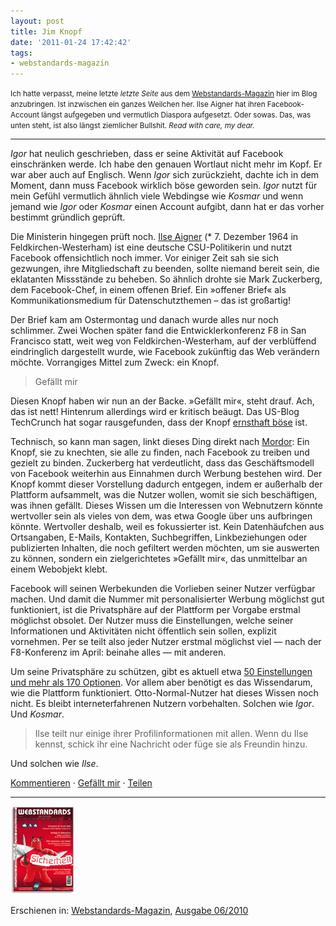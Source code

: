 ```yaml
---
layout: post
title: Jim Knopf
date: '2011-01-24 17:42:42'
tags:
- webstandards-magazin
---
```



<small>Ich hatte verpasst, meine letzte *letzte Seite* aus dem [Webstandards-Magazin](http://www.webstandards-magazin.de) hier im Blog anzubringen. Ist inzwischen ein ganzes Weilchen her. Ilse Aigner hat ihren Facebook-Account längst aufgegeben und vermutlich Diaspora aufgesetzt. Oder sowas. Das, was unten steht, ist also längst ziemlicher Bullshit. *Read with care, my dear.*</small>

---

*Igor* hat neulich geschrieben, dass er seine Aktivität auf Facebook einschränken werde. Ich habe den genauen Wortlaut nicht mehr im Kopf. Er war aber auch auf Englisch. Wenn *Igor* sich zurückzieht, dachte ich in dem Moment, dann muss Facebook wirklich böse geworden sein. *Igor* nutzt für mein Gefühl vermutlich ähnlich viele Webdingse wie *Kosmar* und wenn jemand wie *Igor* oder *Kosmar* einen Account aufgibt, dann hat er das vorher bestimmt gründlich geprüft.

Die Ministerin hingegen prüft noch. [Ilse Aigner](http://www.facebook.com/people/Ilse-Aigner/1284906786) (* 7. Dezember 1964 in Feldkirchen-Westerham) ist eine deutsche CSU-Politikerin und nutzt Facebook offensichtlich noch immer. Vor einiger Zeit sah sie sich gezwungen, ihre Mitgliedschaft zu beenden, sollte niemand bereit sein, die eklatanten Missstände zu beheben. So ähnlich drohte sie Mark Zuckerberg, dem Facebook-Chef, in einem offenen Brief. Ein »offener Brief« als Kommunikationsmedium für Datenschutzthemen – das ist großartig!

Der Brief kam am Ostermontag und danach wurde alles nur noch schlimmer. Zwei Wochen später fand die Entwicklerkonferenz F8 in San Francisco statt, weit weg von Feldkirchen-Westerham, auf der verblüffend eindringlich dargestellt wurde, wie Facebook zukünftig das Web verändern möchte. Vorrangiges Mittel zum Zweck: ein Knopf.

> Gefällt mir

Diesen Knopf haben wir nun an der Backe. »Gefällt mir«, steht drauf. Ach, das ist nett! Hintenrum allerdings wird er kritisch beäugt. Das US-Blog TechCrunch hat sogar rausgefunden, dass der Knopf [ernsthaft böse](http://techcrunch.com/2010/04/21/facebook-like-button-evil/) ist.

Technisch, so kann man sagen, linkt dieses Ding direkt nach [Mordor](http://ardapedia.herr-der-ringe-film.de/index.php/Mordor): Ein Knopf, sie zu knechten, sie alle zu finden, nach Facebook zu treiben und gezielt zu binden. Zuckerberg hat verdeutlicht, dass das Geschäftsmodell von Facebook weiterhin aus Einnahmen durch Werbung bestehen wird. Der Knopf kommt dieser Vorstellung dadurch entgegen, indem er außerhalb der Plattform aufsammelt, was die Nutzer wollen, womit sie sich beschäftigen, was ihnen gefällt. Dieses Wissen um die Interessen von Webnutzern könnte wertvoller sein als vieles von dem, was etwa Google über uns aufbringen könnte. Wertvoller deshalb, weil es fokussierter ist. Kein Datenhäufchen aus Ortsangaben, E-Mails, Kontakten, Suchbegriffen, Linkbeziehungen oder publizierten Inhalten, die noch gefiltert werden möchten, um sie auswerten zu können, sondern ein zielgerichtetes »Gefällt mir«, das unmittelbar an einem Webobjekt klebt.

Facebook will seinen Werbekunden die Vorlieben seiner Nutzer verfügbar machen. Und damit die Nummer mit personalisierter Werbung möglichst gut funktioniert, ist die Privatsphäre auf der Plattform per Vorgabe erstmal möglichst obsolet. Der Nutzer muss die Einstellungen, welche seiner Informationen und Aktivitäten nicht öffentlich sein sollen, explizit vornehmen. Per se teilt also jeder Nutzer erstmal möglichst viel — nach der F8-Konferenz im April: beinahe alles — mit anderen.

Um seine Privatsphäre zu schützen, gibt es aktuell etwa [50 Einstellungen und mehr als 170 Optionen](http://mattmckeon.com/facebook-privacy/). Vor allem aber benötigt es das Wissendarum, wie die Plattform funktioniert. Otto-Normal-Nutzer hat dieses Wissen noch nicht. Es bleibt interneterfahrenen Nutzern vorbehalten. Solchen wie *Igor*. Und *Kosmar*.

> Ilse teilt nur einige ihrer Profilinformationen mit allen. Wenn du Ilse kennst, schick ihr eine Nachricht oder füge sie als Freundin hinzu.

Und solchen wie *Ilse*.

[Kommentieren](#) · [Gefällt mir](#) · [Teilen](#)

---

![Webstandards-Magazin, Ausgabe 06/2010](/content/images/2015/02/webstandardsmag_06-10.gif)

Erschienen in: [Webstandards-Magazin](http://www.webstandards-magazin.de),  [Ausgabe 06/2010](http://www.webstandards-magazin.de/index.php/index/ausgabe-06-10-sicherheit)
